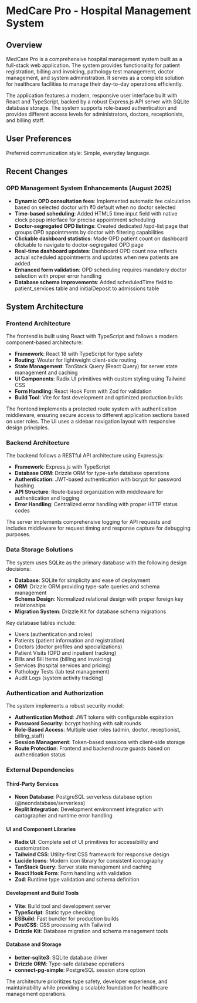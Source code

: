 # MedCare Pro - Hospital Management System

## Overview

MedCare Pro is a comprehensive hospital management system built as a full-stack web application. The system provides functionality for patient registration, billing and invoicing, pathology test management, doctor management, and system administration. It serves as a complete solution for healthcare facilities to manage their day-to-day operations efficiently.

The application features a modern, responsive user interface built with React and TypeScript, backed by a robust Express.js API server with SQLite database storage. The system supports role-based authentication and provides different access levels for administrators, doctors, receptionists, and billing staff.

## User Preferences

Preferred communication style: Simple, everyday language.

## Recent Changes

### OPD Management System Enhancements (August 2025)
- **Dynamic OPD consultation fees**: Implemented automatic fee calculation based on selected doctor with ₹0 default when no doctor selected
- **Time-based scheduling**: Added HTML5 time input field with native clock popup interface for precise appointment scheduling  
- **Doctor-segregated OPD listings**: Created dedicated /opd-list page that groups OPD appointments by doctor with filtering capabilities
- **Clickable dashboard statistics**: Made OPD patient count on dashboard clickable to navigate to doctor-segregated OPD page
- **Real-time dashboard updates**: Dashboard OPD count now reflects actual scheduled appointments and updates when new patients are added
- **Enhanced form validation**: OPD scheduling requires mandatory doctor selection with proper error handling
- **Database schema improvements**: Added scheduledTime field to patient_services table and initialDeposit to admissions table

## System Architecture

### Frontend Architecture

The frontend is built using React with TypeScript and follows a modern component-based architecture:

- **Framework**: React 18 with TypeScript for type safety
- **Routing**: Wouter for lightweight client-side routing
- **State Management**: TanStack Query (React Query) for server state management and caching
- **UI Components**: Radix UI primitives with custom styling using Tailwind CSS
- **Form Handling**: React Hook Form with Zod for validation
- **Build Tool**: Vite for fast development and optimized production builds

The frontend implements a protected route system with authentication middleware, ensuring secure access to different application sections based on user roles. The UI uses a sidebar navigation layout with responsive design principles.

### Backend Architecture

The backend follows a RESTful API architecture using Express.js:

- **Framework**: Express.js with TypeScript
- **Database ORM**: Drizzle ORM for type-safe database operations
- **Authentication**: JWT-based authentication with bcrypt for password hashing
- **API Structure**: Route-based organization with middleware for authentication and logging
- **Error Handling**: Centralized error handling with proper HTTP status codes

The server implements comprehensive logging for API requests and includes middleware for request timing and response capture for debugging purposes.

### Data Storage Solutions

The system uses SQLite as the primary database with the following design decisions:

- **Database**: SQLite for simplicity and ease of deployment
- **ORM**: Drizzle ORM providing type-safe queries and schema management
- **Schema Design**: Normalized relational design with proper foreign key relationships
- **Migration System**: Drizzle Kit for database schema migrations

Key database tables include:
- Users (authentication and roles)
- Patients (patient information and registration)
- Doctors (doctor profiles and specializations)
- Patient Visits (OPD and inpatient tracking)
- Bills and Bill Items (billing and invoicing)
- Services (hospital services and pricing)
- Pathology Tests (lab test management)
- Audit Logs (system activity tracking)

### Authentication and Authorization

The system implements a robust security model:

- **Authentication Method**: JWT tokens with configurable expiration
- **Password Security**: bcrypt hashing with salt rounds
- **Role-Based Access**: Multiple user roles (admin, doctor, receptionist, billing_staff)
- **Session Management**: Token-based sessions with client-side storage
- **Route Protection**: Frontend and backend route guards based on authentication status

### External Dependencies

#### Third-Party Services
- **Neon Database**: PostgreSQL serverless database option (@neondatabase/serverless)
- **Replit Integration**: Development environment integration with cartographer and runtime error handling

#### UI and Component Libraries
- **Radix UI**: Complete set of UI primitives for accessibility and customization
- **Tailwind CSS**: Utility-first CSS framework for responsive design
- **Lucide Icons**: Modern icon library for consistent iconography
- **TanStack Query**: Server state management and caching
- **React Hook Form**: Form handling with validation
- **Zod**: Runtime type validation and schema definition

#### Development and Build Tools
- **Vite**: Build tool and development server
- **TypeScript**: Static type checking
- **ESBuild**: Fast bundler for production builds
- **PostCSS**: CSS processing with Tailwind
- **Drizzle Kit**: Database migration and schema management tools

#### Database and Storage
- **better-sqlite3**: SQLite database driver
- **Drizzle ORM**: Type-safe database operations
- **connect-pg-simple**: PostgreSQL session store option

The architecture prioritizes type safety, developer experience, and maintainability while providing a scalable foundation for healthcare management operations.